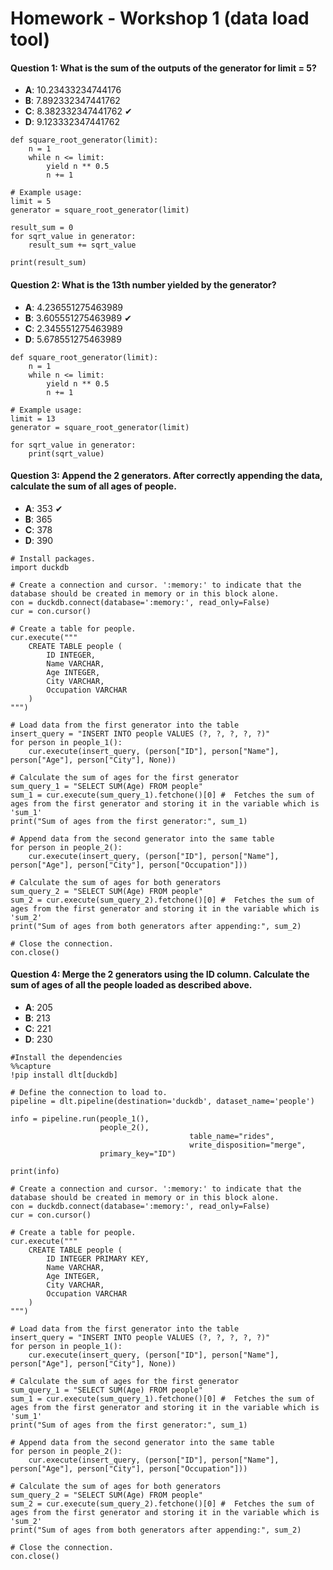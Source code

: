 # Homework - Workshop 1 (data load tool)

#### Question 1: What is the sum of the outputs of the generator for limit = 5?
- **A**: 10.23433234744176 
- **B**: 7.892332347441762
- **C**: 8.382332347441762 ✔
- **D**: 9.123332347441762

```
def square_root_generator(limit):
    n = 1
    while n <= limit:
        yield n ** 0.5
        n += 1

# Example usage:
limit = 5
generator = square_root_generator(limit)

result_sum = 0
for sqrt_value in generator:
    result_sum += sqrt_value
    
print(result_sum)
```

#### Question 2: What is the 13th number yielded by the generator?
- **A**: 4.236551275463989
- **B**: 3.605551275463989 ✔
- **C**: 2.345551275463989
- **D**: 5.678551275463989

```
def square_root_generator(limit):
    n = 1
    while n <= limit:
        yield n ** 0.5
        n += 1

# Example usage:
limit = 13
generator = square_root_generator(limit)

for sqrt_value in generator:
    print(sqrt_value)
```

#### Question 3: Append the 2 generators. After correctly appending the data, calculate the sum of all ages of people.
- **A**: 353 ✔
- **B**: 365
- **C**: 378
- **D**: 390

```
# Install packages.
import duckdb

# Create a connection and cursor. ':memory:' to indicate that the database should be created in memory or in this block alone.
con = duckdb.connect(database=':memory:', read_only=False)
cur = con.cursor()

# Create a table for people.
cur.execute("""
    CREATE TABLE people (
        ID INTEGER,
        Name VARCHAR,
        Age INTEGER,
        City VARCHAR,
        Occupation VARCHAR
    ) 
""")

# Load data from the first generator into the table
insert_query = "INSERT INTO people VALUES (?, ?, ?, ?, ?)" 
for person in people_1():
    cur.execute(insert_query, (person["ID"], person["Name"], person["Age"], person["City"], None)) 

# Calculate the sum of ages for the first generator
sum_query_1 = "SELECT SUM(Age) FROM people"
sum_1 = cur.execute(sum_query_1).fetchone()[0] #  Fetches the sum of ages from the first generator and storing it in the variable which is 'sum_1'
print("Sum of ages from the first generator:", sum_1)

# Append data from the second generator into the same table
for person in people_2():
    cur.execute(insert_query, (person["ID"], person["Name"], person["Age"], person["City"], person["Occupation"]))

# Calculate the sum of ages for both generators
sum_query_2 = "SELECT SUM(Age) FROM people"
sum_2 = cur.execute(sum_query_2).fetchone()[0] #  Fetches the sum of ages from the first generator and storing it in the variable which is 'sum_2'
print("Sum of ages from both generators after appending:", sum_2)

# Close the connection.
con.close()
```

#### Question 4: Merge the 2 generators using the ID column. Calculate the sum of ages of all the people loaded as described above.
- **A**: 205
- **B**: 213
- **C**: 221
- **D**: 230

``` 
#Install the dependencies
%%capture
!pip install dlt[duckdb]
```

```
# Define the connection to load to.
pipeline = dlt.pipeline(destination='duckdb', dataset_name='people')

info = pipeline.run(people_1(),
                    people_2(),
										table_name="rides",
										write_disposition="merge",
                    primary_key="ID")

print(info)

# Create a connection and cursor. ':memory:' to indicate that the database should be created in memory or in this block alone.
con = duckdb.connect(database=':memory:', read_only=False)
cur = con.cursor()

# Create a table for people.
cur.execute("""
    CREATE TABLE people (
        ID INTEGER PRIMARY KEY,
        Name VARCHAR,
        Age INTEGER,
        City VARCHAR,
        Occupation VARCHAR
    ) 
""")

# Load data from the first generator into the table
insert_query = "INSERT INTO people VALUES (?, ?, ?, ?, ?)" 
for person in people_1():
    cur.execute(insert_query, (person["ID"], person["Name"], person["Age"], person["City"], None)) 

# Calculate the sum of ages for the first generator
sum_query_1 = "SELECT SUM(Age) FROM people"
sum_1 = cur.execute(sum_query_1).fetchone()[0] #  Fetches the sum of ages from the first generator and storing it in the variable which is 'sum_1'
print("Sum of ages from the first generator:", sum_1)

# Append data from the second generator into the same table
for person in people_2():
    cur.execute(insert_query, (person["ID"], person["Name"], person["Age"], person["City"], person["Occupation"]))

# Calculate the sum of ages for both generators
sum_query_2 = "SELECT SUM(Age) FROM people"
sum_2 = cur.execute(sum_query_2).fetchone()[0] #  Fetches the sum of ages from the first generator and storing it in the variable which is 'sum_2'
print("Sum of ages from both generators after appending:", sum_2)

# Close the connection.
con.close()
```
